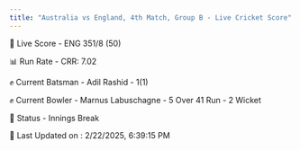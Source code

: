 ```yaml
---
title: "Australia vs England, 4th Match, Group B - Live Cricket Score"
---
```


🔴 Live Score - ENG 351/8 (50)  

📊 Run Rate - CRR: 7.02  

✊ Current Batsman - Adil Rashid - 1(1)  

✊ Current Bowler - Marnus Labuschagne - 5 Over 41 Run - 2 Wicket  

📑 Status - Innings Break

📝 Last Updated on : 2/22/2025, 6:39:15 PM  

